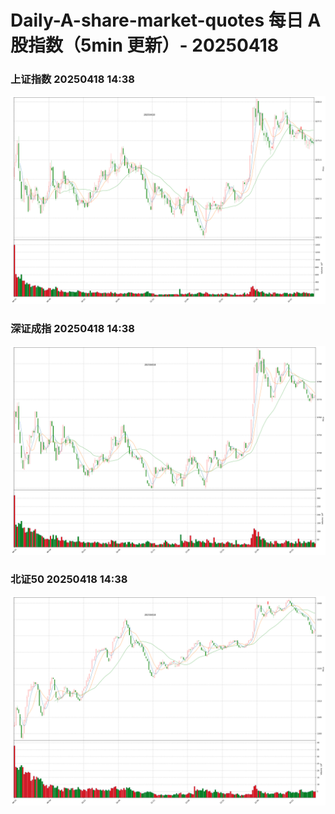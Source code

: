 
# Daily-A-share-market-quotes 每日 A 股指数（5min 更新）- 20250418

### 上证指数 20250418 14:38
![](./fig/2025/4/20250418-sh000001.png)

### 深证成指 20250418 14:38
![](./fig/2025/4/20250418-sz399001.png)

### 北证50 20250418 14:38
![](./fig/2025/4/20250418-bj899050.png)
